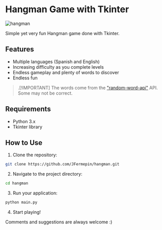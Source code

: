 # Hangman Game with Tkinter

![hangman](https://github.com/user-attachments/assets/b7f1844c-0188-44ab-b417-1769511dff19)

Simple yet very fun Hangman game done with Tkinter.

## Features

- Multiple languages (Spanish and English)
- Increasing difficulty as you complete levels
- Endless gameplay and plenty of words to discover
- Endless fun

>.[!IMPORTANT]
> The words come from the ["random-word-api"](https://random-word-api.herokuapp.com/home) API. Some may not be correct.

## Requirements

- Python 3.x
- Tkinter library

## How to Use

1. Clone the repository:

```bash
git clone https://github.com/JFermepin/hangman.git
```

2. Navigate to the project directory:

```bash
cd hangman
```

3. Run your application:

```bash
python main.py
```

4. Start playing!

Comments and suggestions are always welcome :)